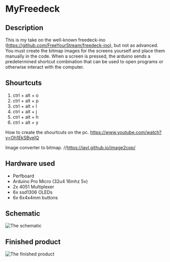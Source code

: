 # MyFreedeck

## Description

This is my take on the well-known freedeck-ino (https://github.com/FreeYourStream/freedeck-ino), but not as advanced. You must create the bitmap images for the screens yourself
and place them manually in the code. When a screen is pressed, the arduino sends a predetermined shortcut combination that can be used to open programs or otherwise interact with the computer.

## Shourtcuts
1. ctrl + alt + o
2. ctrl + alt + p
3. ctrl + alt + l
4. ctrl + alt + j
5. ctrl + alt + h
6. ctrl + alt + y

How to create the shourtcuts on the pc.
https://www.youtube.com/watch?v=Oh1EkSBveIQ

Image converter to bitmap.
//https://javl.github.io/image2cpp/

## Hardware used
- Perfboard
- Arduino Pro Micro (32u4 16mhz 5v)
- 2x 4051 Multiplexer
- 6x ssd1306 OLEDs
- 6x 6x4x4mm buttons

## Schematic
![The schematic](https://github.com/newmat123/MyFreedeck/blob/schematics.png?raw=true)

## Finished product
![The finished product](https://github.com/newmat123/MyFreedeck/blob/product.jpg?raw=true)